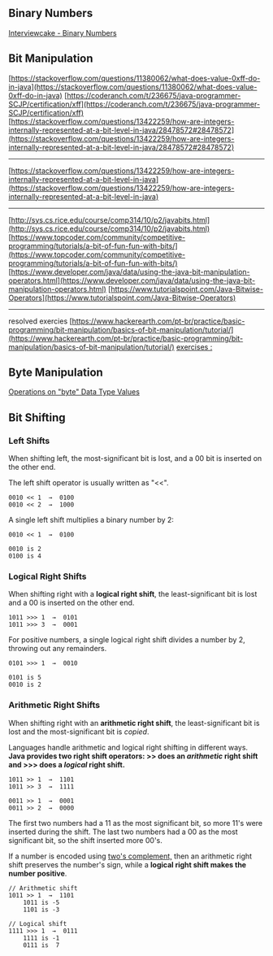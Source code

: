 
## Binary Numbers
[Interviewcake - Binary Numbers](https://www.interviewcake.com/concept/python/binary-numbers?)

## Bit Manipulation

[https://stackoverflow.com/questions/11380062/what-does-value-0xff-do-in-java](https://stackoverflow.com/questions/11380062/what-does-value-0xff-do-in-java)
[https://coderanch.com/t/236675/java-programmer-SCJP/certification/xff](https://coderanch.com/t/236675/java-programmer-SCJP/certification/xff)
[https://stackoverflow.com/questions/13422259/how-are-integers-internally-represented-at-a-bit-level-in-java/28478572#28478572](https://stackoverflow.com/questions/13422259/how-are-integers-internally-represented-at-a-bit-level-in-java/28478572#28478572)

---
[https://stackoverflow.com/questions/13422259/how-are-integers-internally-represented-at-a-bit-level-in-java](https://stackoverflow.com/questions/13422259/how-are-integers-internally-represented-at-a-bit-level-in-java)

---
[http://sys.cs.rice.edu/course/comp314/10/p2/javabits.html](http://sys.cs.rice.edu/course/comp314/10/p2/javabits.html)
[https://www.topcoder.com/community/competitive-programming/tutorials/a-bit-of-fun-fun-with-bits/](https://www.topcoder.com/community/competitive-programming/tutorials/a-bit-of-fun-fun-with-bits/)
[https://www.developer.com/java/data/using-the-java-bit-manipulation-operators.html](https://www.developer.com/java/data/using-the-java-bit-manipulation-operators.html)
[https://www.tutorialspoint.com/Java-Bitwise-Operators](https://www.tutorialspoint.com/Java-Bitwise-Operators)

--- 
resolved exercies [https://www.hackerearth.com/pt-br/practice/basic-programming/bit-manipulation/basics-of-bit-manipulation/tutorial/](https://www.hackerearth.com/pt-br/practice/basic-programming/bit-manipulation/basics-of-bit-manipulation/tutorial/)
[exercises :](https://leetcode.com/tag/bit-manipulation/)

## Byte Manipulation
[Operations on "byte" Data Type Values](http://www.herongyang.com/Java/Byte-Data-Type-Operations.html)

## Bit Shifting
### Left Shifts

When shifting left, the most-significant bit is lost, and a  00  bit is inserted on the other end.

The left shift operator is usually written as "<<".
```
0010 << 1  →  0100
0010 << 2  →  1000
```

A single left shift multiplies a binary number by 2:
```
0010 << 1  →  0100

0010 is 2
0100 is 4
```

### Logical Right Shifts

When shifting right with a  **logical right shift**, the least-significant bit is lost and a  00  is inserted on the other end.
```
1011 >>> 1  →  0101
1011 >>> 3  →  0001
```


For positive numbers, a single logical right shift divides a number by 2, throwing out any remainders.
```
0101 >>> 1  →  0010

0101 is 5
0010 is 2
```

### Arithmetic Right Shifts

When shifting right with an  **arithmetic right shift**, the least-significant bit is lost and the most-significant bit is  _copied_.

Languages handle arithmetic and logical right shifting in different ways.  **Java provides two right shift operators: >> does an _arithmetic_ right shift and >>> does a _logical_ right shift.**
```
1011 >> 1  →  1101
1011 >> 3  →  1111

0011 >> 1  →  0001
0011 >> 2  →  0000
```
The first two numbers had a  11  as the most significant bit, so more  11's were inserted during the shift. The last two numbers had a  00  as the most significant bit, so the shift inserted more  00's.

If a number is encoded using  [two's complement,](https://www.interviewcake.com/concept/binary-numbers#twos-complement) then an arithmetic right shift preserves the number's sign, while a **logical right shift makes the number positive**.

```
// Arithmetic shift
1011 >> 1  →  1101
    1011 is -5
    1101 is -3

// Logical shift
1111 >>> 1  →  0111
    1111 is -1
    0111 is  7
```
